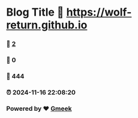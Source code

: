 # Blog Title :link: https://wolf-return.github.io 
### :page_facing_up: [2](https://wolf-return.github.io/tag.html) 
### :speech_balloon: 0 
### :hibiscus: 444 
### :alarm_clock: 2024-11-16 22:08:20 
### Powered by :heart: [Gmeek](https://github.com/Meekdai/Gmeek)
